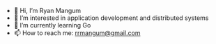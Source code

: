 - 👋 Hi, I’m Ryan Mangum
- 👀 I’m interested in application development and distributed systems
- 🌱 I’m currently learning Go
- 📫 How to reach me: rrmangum@gmail.com
